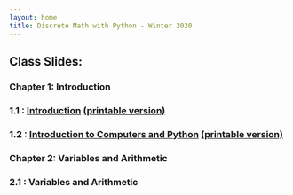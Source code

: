 ```yaml
---
layout: home
title: Discrete Math with Python - Winter 2020
---
```


## Class Slides:

### Chapter 1: Introduction

### 1.1 : [Introduction](Slides/Introduction/Introduction%20to%20the%20Course.html) [(printable version)](Slides/Introduction/Introduction%20to%20the%20Course.md)

### 1.2 : [Introduction to Computers and Python](Slies/../Slides/1%20-%20Introduction/Introduction%20to%20Computers%20and%20Python.html) [(printable version)](Slides/1%20-%20Introduction/Introduction%20to%20Computers%20and%20Python.md)

### Chapter 2: Variables and Arithmetic

### 2.1 : Variables and Arithmetic